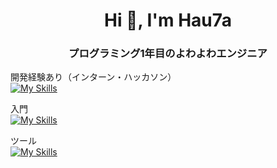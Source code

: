 <h1 align="center">Hi 👋, I'm Hau7a</h1>
<h3 align="center">プログラミング1年目のよわよわエンジニア</h3>


開発経験あり（インターン・ハッカソン）<br/>
[![My Skills](https://skillicons.dev/icons?i=html,css,django,docker,firebase,go,js,mysql,nextjs,py,react,redis,tailwind,ts)](https://skillicons.dev)


入門<br/>
[![My Skills](https://skillicons.dev/icons?i=aws,azure,c,cpp,java,p5js,ruby,unity,wordpress)](https://skillicons.dev)

ツール<br/>
[![My Skills](https://skillicons.dev/icons?i=anaconda,arduino,atom,discord,figma,github,matlab,notion,postman,vscode)](https://skillicons.dev)
